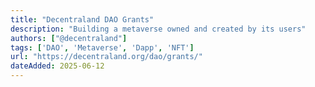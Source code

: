 ```yaml
---
title: "Decentraland DAO Grants"
description: "Building a metaverse owned and created by its users"
authors: ["@decentraland"]
tags: ['DAO', 'Metaverse', 'Dapp', 'NFT']
url: "https://decentraland.org/dao/grants/"
dateAdded: 2025-06-12
---
```


